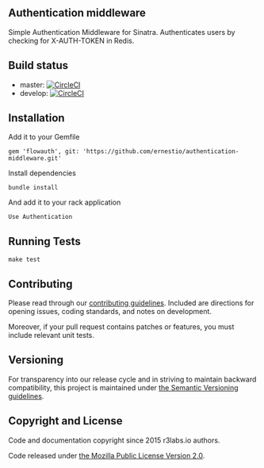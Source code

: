 ## Authentication middleware

Simple Authentication Middleware for Sinatra. Authenticates users by checking for X-AUTH-TOKEN in Redis.

## Build status

* master: [![CircleCI](https://circleci.com/gh/ernestio/authentication-middleware/tree/master.svg?style=svg)](https://circleci.com/gh/ernestio/authentication-middleware/tree/master)
* develop: [![CircleCI](https://circleci.com/gh/ernestio/authentication-middleware/tree/develop.svg?style=svg)](https://circleci.com/gh/ernestio/authentication-middleware/tree/develop)

## Installation

Add it to your Gemfile
```
gem 'flowauth', git: 'https://github.com/ernestio/authentication-middleware.git'
```

Install dependencies
```
bundle install
```

And add it to your rack application
```
Use Authentication
```

## Running Tests

```
make test
```

## Contributing

Please read through our
[contributing guidelines](CONTRIBUTING.md).
Included are directions for opening issues, coding standards, and notes on
development.

Moreover, if your pull request contains patches or features, you must include
relevant unit tests.

## Versioning

For transparency into our release cycle and in striving to maintain backward
compatibility, this project is maintained under [the Semantic Versioning guidelines](http://semver.org/).

## Copyright and License

Code and documentation copyright since 2015 r3labs.io authors.

Code released under
[the Mozilla Public License Version 2.0](LICENSE).

